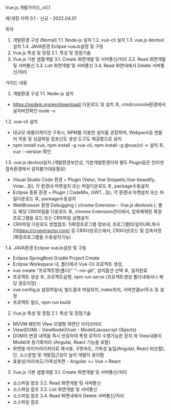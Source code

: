 Vue.js 개발가이드_v0.1

제/개정 이력
0.1 - 신규 - 2022.04.01 

목차
1. 개발환경 구성 (Nomal)
1.1. Node-js 설치
1.2. vue-cli 설치
1.3. vue.js devtool설치
1.4. JAVA환경 Eclipse vueJs설정 및 구동
2. Vue.js 특성 및 장점
2.1. 특성 및 장점기술
3. Vue.js 기본 샘플개발
3.1. Create 화면개발 및 서버통신/처리
3.2. Read 화면개발 및 서버통신
3.3. List 화면개발 및 서버통신
3.4. Read 화면내에서 Delete 서버통신/처리

가이드 내용
1. 개발환경 구성
1.1. Node-js 설치
- https://nodejs.org/en/download/ 다운로드 및 설치 후,  cmd/console환경에서 설치버전확인 node -v

1.2. vue-cli 설치
- 대규모 애플리케이션 구축시, NPM를 이용한 설치를 권장하며, Webpack등 번들러 작동 및 싱글파일 컴포넌트 생성 도구도 제공함으로 설치
- npm install vue, npm install -g vue-cli, npm install -g @vue/cli -> 설치 후, vue --version 확인

1.3. vue.js devtool설치 (개발환경보안상, 기본개발환경이외 별도 Plugin등은 인터넷접속환경에서 설치불가대응필요)
- Visual Studio Code 환경 + Plugin (Vetur, Vue Snippets,Vue-beautify, Volar...등), 각 환경내 마켓설치 또는 파일다운로드 후, package수동설치
- Eclipse 종류 환경 + Plugin ( CodeMix, GWT...등), 각 환경내 마켓설치 또는 파일다운로드 후, package수동설치
- WebBrowser 환경 Debugging ( chrome Extension - Vue.js devtools ), 별도 해당 CRX파일을 다운로드 후, chrome Extension관리에서, 압축해제된 확장 프로그램을 로드 또는 CRX파일 실행설치
- CRX파일 다운로드 방법참조: 1)확장프로그램 정보내, 프로그램ID/설치URL복사 2)https://crxextractor.com/ 등 CRX다운로드에서, CRX다운로드 및 압축저장  (확장프로그램을 수동설치가능)

1.4. JAVA환경 Eclipse vueJs설정 및 구동
- Eclipse SpringBoot Gradle Project Create
- Eclipse Workspace 내, 폴더에서 Vue-Cli 프로젝트 생성, 
- vue create "프로젝트명(폴더)" "--no-git", 설치옵션 선택 후, 설치완료
- 프로젝트 생성 후, 프로젝트실행, npm run serve (프로젝트생성 폴더내에서나 해당 경로지정)
- vue.config.js 설정파일내, 빌드결과 파일위치, index위치, 서버연결url주소 등 설정
- 프로젝트 빌드, npm run build

2. Vue.js 특성 및 장점
2.1. 특성 및 장점기술
- MVVM 패턴의 VIew 모델형 화면단 라이브러리
- View(DOM) - ViewNodel(Vue) - Model(Javascript Objects)
- DOM의 변경 내역을 즉시 반응하여 특정 로직이 수행가능한 장치 와 View내용이 Model과 동기화처리 (Angular, React 기능을 포함)
- 화면을 라이브러리처리로 재사용, 구현속도, 가독성 높임(Angular, React 비슷함),  단, 소스문법 및 개발접근성이 높아 개발이 용이함
- 효용성/처리속도/가독성측면 - Angular <= Vue < React

3. Vue.js 기본 샘플개발
3.1. Create 화면개발 및 서버통신/처리
- 소스파일 참조 
3.2. Read 화면개발 및 서버통신
- 소스파일 참조
3.3. List 화면개발 및 서버통신
- 소스파일 참조
3.4. Read 화면내에서 Delete 서버통신/처리
- 소스파일 참조

